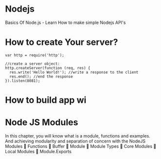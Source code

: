# Nodejs
Basics Of Node.js - Learn How to make simple Nodejs  API's


# How to create Your server?

```
var http = require('http');

//create a server object:
http.createServer(function (req, res) {
  res.write('Hello World!'); //write a response to the client
  res.end(); //end the response
}).listen(8081);

```

# How to build app wi



# Node JS Modules
In this chapter, you will know what is a module, functions and examples. And achieving modularity and separation
of concern with the NodeJS Modules
 Functions
 Buffer
 Module
 Module Types
 Core Modules
 Local Modules
 Module.Exports
